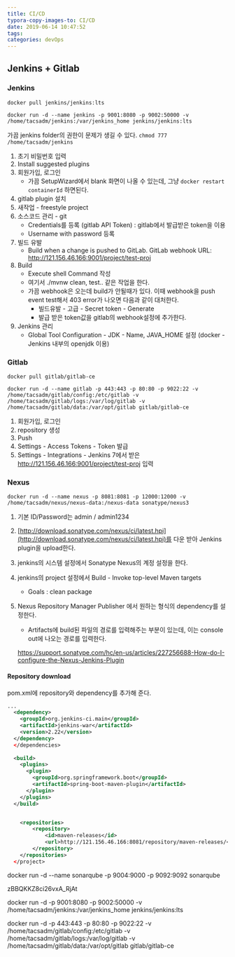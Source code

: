 ```yaml
---
title: CI/CD
typora-copy-images-to: CI/CD
date: 2019-06-14 10:47:52
tags:
categories: devOps
---
```


## Jenkins + Gitlab

### Jenkins

```shell
docker pull jenkins/jenkins:lts
```

```shell
docker run -d --name jenkins -p 9001:8080 -p 9002:50000 -v /home/tacsadm/jenkins:/var/jenkins_home jenkins/jenkins:lts
```

가끔 jenkins folder의 권한이 문제가 생길 수 있다. ```chmod 777 /home/tacsadm/jenkins```

1. 초기 비밀번호 입력
2. Install suggested plugins
3. 회원가입, 로그인
   - 가끔 SetupWizard에서 blank 화면이 나올 수 있는데, 그냥 ```docker restart containerId``` 하면된다.
4. gitlab plugin 설치
5. 새작업 - freestyle project
6. 소스코드 관리 - git
   - Credentials를 등록 (gitlab API Token) : gitlab에서 발급받은 token을 이용
   - Username with password 등록
7. 빌드 유발
   - Build when a change is pushed to GitLab. GitLab webhook URL: http://121.156.46.166:9001/project/test-proj
8. Build
   - Execute shell Command 작성
   - 여기서 ./mvnw clean, test.. 같은 작업을 한다.
   - 가끔 webhook은 오는데 build가 안될때가 있다. 이때 webhook을 push event test해서 403 error가 나오면 다음과 같이 대처한다.
     - 빌드유발 - 고급 - Secret token - Generate
     - 발급 받은 token값을 gitlab의 webhook설정에 추가한다.
9. Jenkins 관리 
   - Global Tool Configuration - JDK - Name, JAVA_HOME 설정 (docker - Jenkins 내부의 openjdk 이용)

### Gitlab

```
docker pull gitlab/gitlab-ce
```

```shell
docker run -d --name gitlab -p 443:443 -p 80:80 -p 9022:22 -v /home/tacsadm/gitlab/config:/etc/gitlab -v /home/tacsadm/gitlab/logs:/var/log/gitlab -v /home/tacsadm/gitlab/data:/var/opt/gitlab gitlab/gitlab-ce
```

1. 회원가입, 로그인
2. repository 생성
3. Push 
4. Settings - Access Tokens - Token 발급
5. Settings - Integrations - Jenkins 7에서 받은 http://121.156.46.166:9001/project/test-proj 입력



### Nexus

```shell
docker run -d --name nexus -p 8081:8081 -p 12000:12000 -v /home/tacsadm/nexus/nexus-data:/nexus-data sonatype/nexus3
```

1. 기본 ID/Password는 admin / admin1234

2. [http://download.sonatype.com/nexus/ci/latest.hpi](http://download.sonatype.com/nexus/ci/latest.hpi)를 다운 받아 Jenkins plugin을 upload한다.

3. jenkins의 시스템 설정에서 Sonatype Nexus의 계정 설정을 한다.

4. jenkins의 project 설정에서 Build - Invoke top-level Maven targets

   - Goals : clean package

5. Nexus Repository Manager Publisher 에서 원하는 형식의 dependency를 설정한다.

   - Artifacts에 build된 파일의 경로를 입력해주는 부분이 있는데, 이는 console out에 나오는 경로를 입력한다.

   https://support.sonatype.com/hc/en-us/articles/227256688-How-do-I-configure-the-Nexus-Jenkins-Plugin

#### Repository download

pom.xml에 repository와 dependency를 추가해 준다.

```xml
...
  <dependency>
    <groupId>org.jenkins-ci.main</groupId>
    <artifactId>jenkins-war</artifactId>
    <version>2.22</version>
  </dependency>
  </dependencies>
  
  <build>
    <plugins>
      <plugin>
        <groupId>org.springframework.boot</groupId>
        <artifactId>spring-boot-maven-plugin</artifactId>
      </plugin>
    </plugins>
  </build>


    <repositories>
        <repository>
            <id>maven-releases</id>
            <url>http://121.156.46.166:8081/repository/maven-releases/</url>
        </repository>
    </repositories>
  </project>
```







docker run -d --name sonarqube -p 9004:9000 -p 9092:9092 sonarqube

zBBQKKZ8ci26vxA_RjAt

 docker run -d -p 9001:8080 -p 9002:50000 -v /home/tacsadm/jenkins:/var/jenkins_home jenkins/jenkins:lts



docker run -d -p 443:443 -p 80:80 -p 9022:22 -v /home/tacsadm/gitlab/config:/etc/gitlab -v /home/tacsadm/gitlab/logs:/var/log/gitlab -v /home/tacsadm/gitlab/data:/var/opt/gitlab gitlab/gitlab-ce